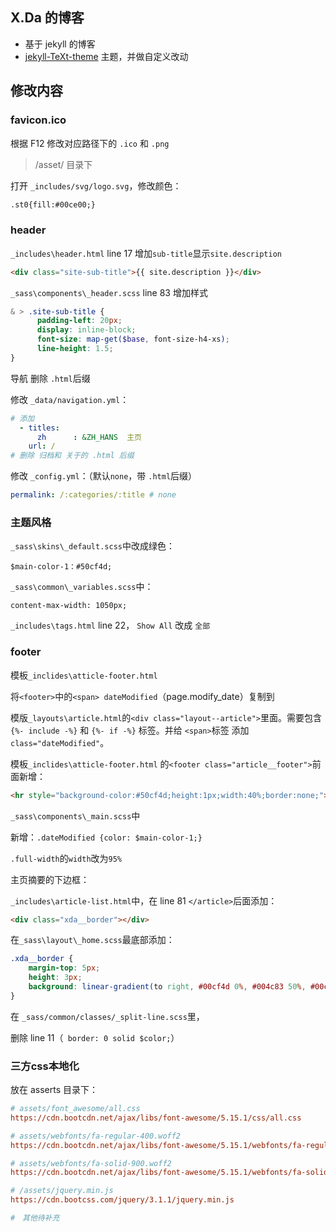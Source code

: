 ## X.Da 的博客

- 基于 jekyll 的博客
- [jekyll-TeXt-theme](https://github.com/kitian616/jekyll-TeXt-theme) 主题，并做自定义改动

## 修改内容

### favicon.ico

根据 F12 修改对应路径下的 `.ico` 和 `.png`

> /asset/ 目录下

打开 `_includes/svg/logo.svg`，修改颜色：

```svg
.st0{fill:#00ce00;}
```



### header

`_includes\header.html` line 17 增加`sub-title`显示`site.description`

```html
<div class="site-sub-title">{{ site.description }}</div>
```

`_sass\components\_header.scss` line 83 增加样式

```scss
& > .site-sub-title {
      padding-left: 20px;
      display: inline-block;
      font-size: map-get($base, font-size-h4-xs);
      line-height: 1.5;
}
```

导航 删除 `.html`后缀

修改 `_data/navigation.yml`：

```yaml
# 添加 
  - titles:
      zh      : &ZH_HANS  主页
    url: /
# 删除 归档和 关于的 .html 后缀
```

修改 `_config.yml`：（默认`none`，带 `.html`后缀）

```yaml
permalink: /:categories/:title # none
```

### 主题风格

`_sass\skins\_default.scss`中改成绿色：

```
$main-color-1：#50cf4d;
```

`_sass\common\_variables.scss`中：

```
content-max-width: 1050px;
```

`_includes\tags.html` line 22， `Show All` 改成 `全部`

### footer

模板`_inclides\atticle-footer.html`

将`<footer>`中的`<span> dateModified`（page.modify_date）复制到

模版`_layouts\article.html`的`<div class="layout--article">`里面。需要包含 `{%- include -%}` 和 `{%- if -%}` 标签。并给 `<span>`标签 添加  ` class="dateModified"`。

模板`_inclides\atticle-footer.html` 的`<footer class="article__footer">`前面新增：

```html
<hr style="background-color:#50cf4d;height:1px;width:40%;border:none;">
```

`_sass\components\_main.scss`中

新增：`.dateModified {color: $main-color-1;}`

`.full-width`的`width`改为`95%`

主页摘要的下边框：

  `_includes\article-list.html`中，在 line 81 `</article>`后面添加：

```html
<div class="xda__border"></div>
```

在`_sass\layout\_home.scss`最底部添加：

```scss
.xda__border {
    margin-top: 5px;
    height: 3px;
    background: linear-gradient(to right, #00cf4d 0%, #004c83 50%, #00cf4d 100%);
}
```

在 `_sass/common/classes/_split-line.scss`里，

删除 line 11（` border: 0 solid $color;`）

### 三方css本地化

放在 asserts 目录下：

```ini
# assets/font_awesome/all.css
https://cdn.bootcdn.net/ajax/libs/font-awesome/5.15.1/css/all.css

# assets/webfonts/fa-regular-400.woff2
https://cdn.bootcdn.net/ajax/libs/font-awesome/5.15.1/webfonts/fa-regular-400.woff2

# assets/webfonts/fa-solid-900.woff2
https://cdn.bootcdn.net/ajax/libs/font-awesome/5.15.1/webfonts/fa-solid-900.woff2

# /assets/jquery.min.js
https://cdn.bootcss.com/jquery/3.1.1/jquery.min.js

#　其他待补充
```

